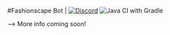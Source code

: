 #Fashionscape Bot | 
[![Discord](https://img.shields.io/discord/340511685024546816?color=RED&label=Discord&style=flat-square)](https://discord.gg/Tfvxe22)
![Java CI with Gradle](https://github.com/Salmonllama/Fashionscape-Bot/workflows/Java%20CI%20with%20Gradle/badge.svg)

--> More info coming soon!
